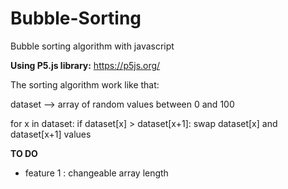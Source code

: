 # Bubble-Sorting
Bubble sorting algorithm with javascript

**Using P5.js library:**
  https://p5js.org/
  
The sorting algorithm work like that:

  dataset --> array of random values between 0 and 100
  
  for x in dataset:
    if dataset[x] > dataset[x+1]:
      swap dataset[x] and dataset[x+1] values
      
      
**TO DO**
  - feature 1 : 
    changeable array length
